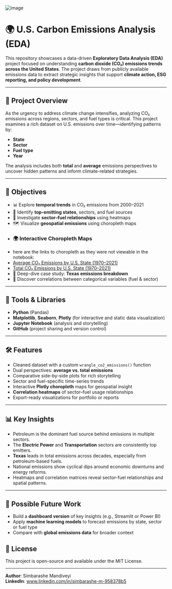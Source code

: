 

![image](https://github.com/user-attachments/assets/bc847ee3-9b45-493d-ba7d-3edc08037634)


# 🌍 U.S. Carbon Emissions Analysis (EDA)

This repository showcases a data-driven **Exploratory Data Analysis (EDA)** project focused on understanding **carbon dioxide (CO₂) emissions trends across the United States**. The project draws from publicly available emissions data to extract strategic insights that support **climate action, ESG reporting, and policy development**.

---

## 📌 Project Overview

As the urgency to address climate change intensifies, analyzing CO₂ emissions across regions, sectors, and fuel types is critical. This project examines a rich dataset on U.S. emissions over time—identifying patterns by:

- **State**
- **Sector**
- **Fuel type**
- **Year**

The analysis includes both **total** and **average** emissions perspectives to uncover hidden patterns and inform climate-related strategies.

---

## 🎯 Objectives

- 📊 Explore **temporal trends** in CO₂ emissions from 2000–2021  
- 🧭 Identify **top-emitting states**, sectors, and fuel sources  
- 🔎 Investigate **sector–fuel relationships** using heatmaps  
- 🗺️ Visualize **geospatial emissions** using choropleth maps
-  ### 🌍 Interactive Choropleth Maps
-  here are the links to choropleth as they were not viewable in the notebook:
- [Average CO₂ Emissions by U.S. State (1970–2021)](https://<username>.github.io/<repo>/avg_emissions_by_state.html)
- [Total CO₂ Emissions by U.S. State (1970–2021)](https://<username>.github.io/<repo>/total_emissions_by_state.html)
- 📌 Deep-dive case study: **Texas emissions breakdown**  
- 🧩 Discover correlations between categorical variables (fuel & sector)

---
## 🧰 Tools & Libraries

- **Python** (Pandas)
- **Matplotlib**, **Seaborn**, **Plotly** (for interactive and static data visualization)
- **Jupyter Notebook** (analysis and storytelling)
- **GitHub** (project sharing and version control)
---

## 🛠️ Features

- Cleaned dataset with a custom `wrangle_co2_emissions()` function  
- Dual perspectives: **average vs. total emissions**  
- Comparative side-by-side plots for rich storytelling  
- Sector and fuel-specific time-series trends  
- Interactive **Plotly choropleth** maps for geospatial insight  
- **Correlation heatmaps** of sector–fuel usage relationships  
- Export-ready visualizations for portfolio or reports
---

## 📊 Key Insights

- Petroleum is the dominant fuel source behind emissions in multiple sectors.
- The **Electric Power** and **Transportation** sectors are consistently top emitters.
- **Texas** leads in total emissions across decades, especially from petroleum-based fuels.
- National emissions show cyclical dips around economic downturns and energy reforms.
- Heatmaps and correlation matrices reveal sector-fuel relationships and spatial patterns.
---

## 📌 Possible Future Work

- Build a **dashboard version** of key insights (e.g., Streamlit or Power BI)
- Apply **machine learning models** to forecast emissions by state, sector or fuel type
- Compare with **global emissions data** for broader context

## 📄 License

This project is open-source and available under the MIT License.

---

**Author**: Simbarashe Mandiveyi  
**LinkedIn**: www.linkedin.com/in/simbarashe-m-958378b5  
